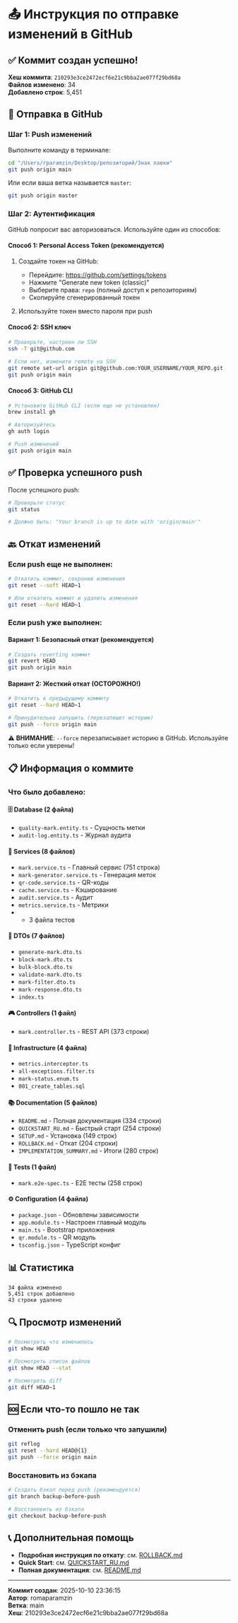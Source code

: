 # 📤 Инструкция по отправке изменений в GitHub

## ✅ Коммит создан успешно!

**Хеш коммита**: `210293e3ce2472ecf6e21c9bba2ae077f29bd68a`  
**Файлов изменено**: 34  
**Добавлено строк**: 5,451  

## 🚀 Отправка в GitHub

### Шаг 1: Push изменений

Выполните команду в терминале:

```bash
cd "/Users/rparamzin/Desktop/репозиторий/Знак лавки"
git push origin main
```

Или если ваша ветка называется `master`:

```bash
git push origin master
```

### Шаг 2: Аутентификация

GitHub попросит вас авторизоваться. Используйте один из способов:

#### Способ 1: Personal Access Token (рекомендуется)

1. Создайте токен на GitHub:
   - Перейдите: https://github.com/settings/tokens
   - Нажмите "Generate new token (classic)"
   - Выберите права: `repo` (полный доступ к репозиториям)
   - Скопируйте сгенерированный токен

2. Используйте токен вместо пароля при push

#### Способ 2: SSH ключ

```bash
# Проверьте, настроен ли SSH
ssh -T git@github.com

# Если нет, измените remote на SSH
git remote set-url origin git@github.com:YOUR_USERNAME/YOUR_REPO.git
git push origin main
```

#### Способ 3: GitHub CLI

```bash
# Установите GitHub CLI (если еще не установлен)
brew install gh

# Авторизуйтесь
gh auth login

# Push изменений
git push origin main
```

## ✅ Проверка успешного push

После успешного push:

```bash
# Проверьте статус
git status

# Должно быть: "Your branch is up to date with 'origin/main'"
```

## 🔙 Откат изменений

### Если push еще не выполнен:

```bash
# Откатить коммит, сохранив изменения
git reset --soft HEAD~1

# Или откатить коммит и удалить изменения
git reset --hard HEAD~1
```

### Если push уже выполнен:

#### Вариант 1: Безопасный откат (рекомендуется)

```bash
# Создать reverting коммит
git revert HEAD
git push origin main
```

#### Вариант 2: Жесткий откат (ОСТОРОЖНО!)

```bash
# Откатить к предыдущему коммиту
git reset --hard HEAD~1

# Принудительно запушить (перезапишет историю)
git push --force origin main
```

⚠️ **ВНИМАНИЕ**: `--force` перезаписывает историю в GitHub. Используйте только если уверены!

## 📋 Информация о коммите

### Что было добавлено:

#### 🗄️ Database (2 файла)
- `quality-mark.entity.ts` - Сущность метки
- `audit-log.entity.ts` - Журнал аудита

#### 🔧 Services (8 файлов)
- `mark.service.ts` - Главный сервис (751 строка)
- `mark-generator.service.ts` - Генерация меток
- `qr-code.service.ts` - QR-коды
- `cache.service.ts` - Кэширование
- `audit.service.ts` - Аудит
- `metrics.service.ts` - Метрики
- + 3 файла тестов

#### 📝 DTOs (7 файлов)
- `generate-mark.dto.ts`
- `block-mark.dto.ts`
- `bulk-block.dto.ts`
- `validate-mark.dto.ts`
- `mark-filter.dto.ts`
- `mark-response.dto.ts`
- `index.ts`

#### 🎮 Controllers (1 файл)
- `mark.controller.ts` - REST API (373 строки)

#### 🔧 Infrastructure (4 файла)
- `metrics.interceptor.ts`
- `all-exceptions.filter.ts`
- `mark-status.enum.ts`
- `001_create_tables.sql`

#### 📚 Documentation (5 файлов)
- `README.md` - Полная документация (334 строки)
- `QUICKSTART_RU.md` - Быстрый старт (254 строки)
- `SETUP.md` - Установка (149 строк)
- `ROLLBACK.md` - Откат (204 строки)
- `IMPLEMENTATION_SUMMARY.md` - Итоги (280 строк)

#### 🧪 Tests (1 файл)
- `mark.e2e-spec.ts` - E2E тесты (258 строк)

#### ⚙️ Configuration (4 файла)
- `package.json` - Обновлены зависимости
- `app.module.ts` - Настроен главный модуль
- `main.ts` - Bootstrap приложения
- `qr.module.ts` - QR модуль
- `tsconfig.json` - TypeScript конфиг

## 📊 Статистика

```
34 файла изменено
5,451 строк добавлено
43 строки удалено
```

## 🔍 Просмотр изменений

```bash
# Посмотреть что изменилось
git show HEAD

# Посмотреть список файлов
git show HEAD --stat

# Посмотреть diff
git diff HEAD~1
```

## 🆘 Если что-то пошло не так

### Отменить push (если только что запушили)

```bash
git reflog
git reset --hard HEAD@{1}
git push --force origin main
```

### Восстановить из бэкапа

```bash
# Создать бэкап перед push (рекомендуется)
git branch backup-before-push

# Восстановить из бэкапа
git checkout backup-before-push
```

## 📞 Дополнительная помощь

- **Подробная инструкция по откату**: см. [ROLLBACK.md](./ROLLBACK.md)
- **Quick Start**: см. [QUICKSTART_RU.md](./QUICKSTART_RU.md)
- **Полная документация**: см. [README.md](./README.md)

---

**Коммит создан**: 2025-10-10 23:36:15  
**Автор**: romaparamzin  
**Ветка**: main  
**Хеш**: 210293e3ce2472ecf6e21c9bba2ae077f29bd68a

